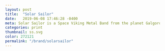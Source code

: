```yaml
---
layout: post
title:  "Solar Sailor"
date:   2019-06-08 17:46:28 -0400
meta: Solar Sailor is a Space Viking Metal Band from the planet Galgoron
categories: print
thumbnail: ss.svg
color: 272121
permalink: "/brand/solarsailor"
---
```

